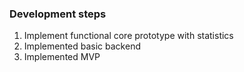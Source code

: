 ### Development steps
1. Implement functional core prototype with statistics
2. Implemented basic backend
3. Implemented MVP
